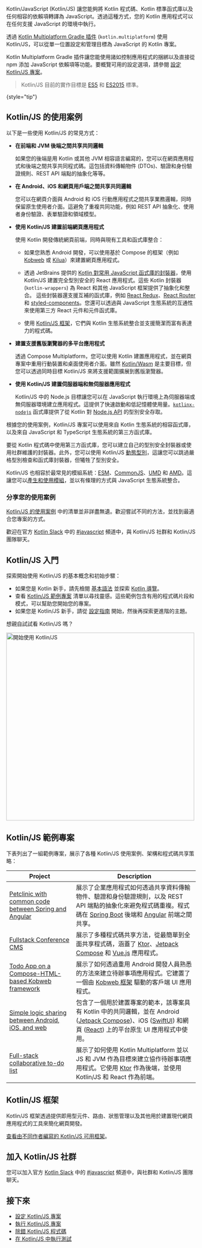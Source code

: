 [//]: # (title: Kotlin/JavaScript)

Kotlin/JavaScript (Kotlin/JS) 讓您能夠將 Kotlin 程式碼、Kotlin 標準函式庫以及任何相容的依賴項轉譯為 JavaScript。透過這種方式，您的 Kotlin 應用程式可以在任何支援 JavaScript 的環境中執行。

透過 [Kotlin Multiplatform Gradle 插件](https://www.jetbrains.com/help/kotlin-multiplatform-dev/multiplatform-dsl-reference.html) (`kotlin.multiplatform`) 使用 Kotlin/JS，可以從單一位置設定和管理目標為 JavaScript 的 Kotlin 專案。

Kotlin Multiplatform Gradle 插件讓您能使用諸如控制應用程式的捆綁以及直接從 npm 添加 JavaScript 依賴項等功能。要概覽可用的設定選項，請參閱 [設定 Kotlin/JS 專案](js-project-setup.md)。

> Kotlin/JS 目前的實作目標是 [ES5](https://www.ecma-international.org/ecma-262/5.1/) 和 [ES2015](https://262.ecma-international.org/6.0/) 標準。
>
{style="tip"}

## Kotlin/JS 的使用案例

以下是一些使用 Kotlin/JS 的常見方式：

*   **在前端和 JVM 後端之間共享共同邏輯**

    如果您的後端是用 Kotlin 或其他 JVM 相容語言編寫的，您可以在網頁應用程式和後端之間共享共同程式碼。這包括資料傳輸物件 (DTOs)、驗證和身份驗證規則、REST API 端點的抽象化等等。

*   **在 Android、iOS 和網頁用戶端之間共享共同邏輯**

    您可以在網頁介面與 Android 和 iOS 行動應用程式之間共享業務邏輯，同時保留原生使用者介面。這避免了重複共同功能，例如 REST API 抽象化、使用者身份驗證、表單驗證和領域模型。

*   **使用 Kotlin/JS 建置前端網頁應用程式**

    使用 Kotlin 開發傳統網頁前端，同時與現有工具和函式庫整合：

    *   如果您熟悉 Android 開發，可以使用基於 Compose 的框架（例如 [Kobweb](https://kobweb.varabyte.com/) 或 [Kilua](https://kilua.dev/)）來建置網頁應用程式。
    *   透過 JetBrains 提供的 [Kotlin 對常用 JavaScript 函式庫的封裝器](https://github.com/JetBrains/kotlin-wrappers)，使用 Kotlin/JS 建置完全型別安全的 React 應用程式。這些 Kotlin 封裝器 (`kotlin-wrappers`) 為 React 和其他 JavaScript 框架提供了抽象化和整合。
        這些封裝器還支援互補的函式庫，例如 [React Redux](https://react-redux.js.org/)、[React Router](https://reactrouter.com/) 和 [styled-components](https://styled-components.com/)。您還可以透過與 JavaScript 生態系統的互通性來使用第三方 React 元件和元件函式庫。

    *   使用 [Kotlin/JS 框架](js-frameworks.md)，它們與 Kotlin 生態系統整合並支援簡潔而富有表達力的程式碼。

*   **建置支援舊版瀏覽器的多平台應用程式**

    透過 Compose Multiplatform，您可以使用 Kotlin 建置應用程式，並在網頁專案中重用行動裝置和桌面使用者介面。雖然 [Kotlin/Wasm](wasm-overview.md) 是主要目標，但您可以透過同時目標 Kotlin/JS 來將支援範圍擴展到舊版瀏覽器。

*   **使用 Kotlin/JS 建置伺服器端和無伺服器應用程式**

    Kotlin/JS 中的 Node.js 目標讓您可以在 JavaScript 執行環境上為伺服器端或無伺服器環境建立應用程式。這提供了快速啟動和低記憶體使用量。[`kotlinx-nodejs`](https://github.com/Kotlin/kotlinx-nodejs) 函式庫提供了從 Kotlin 對 [Node.js API](https://nodejs.org/docs/latest/api/) 的型別安全存取。

根據您的使用案例，Kotlin/JS 專案可以使用來自 Kotlin 生態系統的相容函式庫，以及來自 JavaScript 和 TypeScript 生態系統的第三方函式庫。

要從 Kotlin 程式碼中使用第三方函式庫，您可以建立自己的型別安全封裝器或使用社群維護的封裝器。此外，您可以使用 Kotlin/JS [動態型別](dynamic-type.md)，這讓您可以跳過嚴格型別檢查和函式庫封裝器，但犧牲了型別安全。

Kotlin/JS 也相容於最常見的模組系統：[ESM](https://tc39.es/ecma262/#sec-modules)、[CommonJS](https://nodejs.org/api/modules.html#modules-commonjs-modules)、[UMD](https://github.com/umdjs/umd) 和 [AMD](https://github.com/amdjs/amdjs-api)。這讓您可以[產生和使用模組](js-modules.md)，並以有條理的方式與 JavaScript 生態系統整合。

### 分享您的使用案例

[Kotlin/JS 的使用案例](#use-cases-for-kotlin-js) 中的清單並非詳盡無遺。歡迎嘗試不同的方法，並找到最適合您專案的方式。

歡迎在官方 [Kotlin Slack](https://surveys.jetbrains.com/s3/kotlin-slack-sign-up) 中的 [#javascript](https://kotlinlang.slack.com/archives/C0B8L3U69) 頻道中，與 Kotlin/JS 社群和 Kotlin/JS 團隊聊天。

## Kotlin/JS 入門

探索開始使用 Kotlin/JS 的基本概念和初始步驟：

*   如果您是 Kotlin 新手，請先檢閱 [基本語法](basic-syntax.md) 並探索 [Kotlin 導覽](kotlin-tour-welcome.md)。
*   查看 [Kotlin/JS 範例專案](#sample-projects-for-kotlin-js) 清單以尋找靈感。這些範例包含有用的程式碼片段和模式，可以幫助您開始您的專案。
*   如果您是 Kotlin/JS 新手，請從 [設定指南](js-project-setup.md) 開始，然後再探索更進階的主題。

想親自試試看 Kotlin/JS 嗎？

<a href="js-get-started.md"><img src="js-get-started-button.svg" width="500" alt="開始使用 Kotlin/JS" style="block"/></a>

## Kotlin/JS 範例專案

下表列出了一組範例專案，展示了各種 Kotlin/JS 使用案例、架構和程式碼共享策略：

| Project                                                                                                                           | Description                                                                                                                                                                                                                                                                                                                      |
|-----------------------------------------------------------------------------------------------------------------------------------|----------------------------------------------------------------------------------------------------------------------------------------------------------------------------------------------------------------------------------------------------------------------------------------------------------------------------------|
| [Petclinic with common code between Spring and Angular](https://github.com/Kotlin/kmp-spring-petclinic/#readme)                   | 展示了企業應用程式如何透過共享資料傳輸物件、驗證和身份驗證規則，以及 REST API 端點的抽象化來避免程式碼重複。程式碼在 [Spring Boot](https://spring.io/projects/spring-boot) 後端和 [Angular](https://angular.dev/) 前端之間共享。                                                                                                    |
| [Fullstack Conference CMS](https://github.com/Kotlin/kmp-fullstack-conference-cms/#readme)                                        | 展示了多種程式碼共享方法，從最簡單到全面共享程式碼，涵蓋了 [Ktor](https://ktor.io/)、[Jetpack Compose](https://developer.android.com/compose) 和 [Vue.js](https://vuejs.org/) 應用程式。                                                                                                                         |
| [Todo App on a Compose-HTML-based Kobweb framework](https://github.com/varabyte/kobweb-templates/tree/main/examples/todo/#readme) | 展示了如何透過重用 Android 開發人員熟悉的方法來建立待辦事項應用程式。它建置了一個由 [Kobweb 框架](https://kobweb.varabyte.com/) 驅動的客戶端 UI 應用程式。                                                                                                                           |
| [Simple logic sharing between Android, iOS, and web](https://github.com/Kotlin/kmp-logic-sharing-simple-example/#readme)          | 包含了一個用於建置專案的範本，該專案具有 Kotlin 中的共同邏輯，並在 Android ([Jetpack Compose](https://developer.android.com/compose))、iOS ([SwiftUI](https://developer.apple.com/tutorials/swiftui/)) 和網頁 ([React](https://react.dev/)) 上的平台原生 UI 應用程式中使用。                                            |
| [Full-stack collaborative to-do list](https://github.com/kotlin-hands-on/jvm-js-fullstack/#readme)                                | 展示了如何使用 Kotlin Multiplatform 並以 JS 和 JVM 作為目標來建立協作待辦事項應用程式。它使用 [Ktor](https://ktor.io/) 作為後端，並使用 Kotlin/JS 和 React 作為前端。                                                                                                              |

## Kotlin/JS 框架

Kotlin/JS 框架透過提供即用型元件、路由、狀態管理以及其他用於建置現代網頁應用程式的工具來簡化網頁開發。

[查看由不同作者編寫的 Kotlin/JS 可用框架](js-frameworks.md)。

## 加入 Kotlin/JS 社群

您可以加入官方 [Kotlin Slack](https://surveys.jetbrains.com/s3/kotlin-slack-sign-up) 中的 [#javascript](https://kotlinlang.slack.com/archives/C0B8L3U69) 頻道中，與社群和 Kotlin/JS 團隊聊天。

## 接下來

*   [設定 Kotlin/JS 專案](js-project-setup.md)
*   [執行 Kotlin/JS 專案](running-kotlin-js.md)
*   [除錯 Kotlin/JS 程式碼](js-debugging.md)
*   [在 Kotlin/JS 中執行測試](js-running-tests.md)